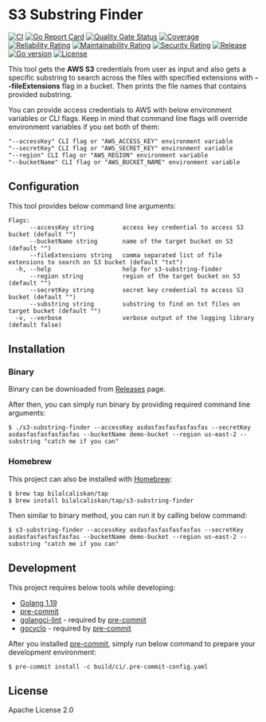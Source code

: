 # S3 Substring Finder
[![CI](https://github.com/bilalcaliskan/s3-substring-finder/workflows/CI/badge.svg?event=push)](https://github.com/bilalcaliskan/s3-substring-finder/actions?query=workflow%3ACI)
[![Go Report Card](https://goreportcard.com/badge/github.com/bilalcaliskan/s3-substring-finder)](https://goreportcard.com/report/github.com/bilalcaliskan/s3-substring-finder)
[![Quality Gate Status](https://sonarcloud.io/api/project_badges/measure?project=bilalcaliskan_s3-substring-finder&metric=alert_status)](https://sonarcloud.io/summary/new_code?id=bilalcaliskan_s3-substring-finder)
[![Coverage](https://sonarcloud.io/api/project_badges/measure?project=bilalcaliskan_s3-substring-finder&metric=coverage)](https://sonarcloud.io/summary/new_code?id=bilalcaliskan_s3-substring-finder)
[![Reliability Rating](https://sonarcloud.io/api/project_badges/measure?project=bilalcaliskan_s3-substring-finder&metric=reliability_rating)](https://sonarcloud.io/summary/new_code?id=bilalcaliskan_s3-substring-finder)
[![Maintainability Rating](https://sonarcloud.io/api/project_badges/measure?project=bilalcaliskan_s3-substring-finder&metric=sqale_rating)](https://sonarcloud.io/summary/new_code?id=bilalcaliskan_s3-substring-finder)
[![Security Rating](https://sonarcloud.io/api/project_badges/measure?project=bilalcaliskan_s3-substring-finder&metric=security_rating)](https://sonarcloud.io/summary/new_code?id=bilalcaliskan_s3-substring-finder)
[![Release](https://img.shields.io/github/release/bilalcaliskan/s3-substring-finder.svg)](https://github.com/bilalcaliskan/s3-substring-finder/releases/latest)
[![Go version](https://img.shields.io/github/go-mod/go-version/bilalcaliskan/s3-substring-finder)](https://github.com/bilalcaliskan/s3-substring-finder)
[![License](https://img.shields.io/badge/License-Apache%202.0-blue.svg)](https://opensource.org/licenses/Apache-2.0)

This tool gets the **AWS S3** credentials from user as input and also gets a specific substring to search across the files with specified extensions with **--fileExtensions** flag in a bucket.
Then prints the file names that contains provided substring.

You can provide access credentials to AWS with below environment variables or CLI flags. Keep in mind that command line flags
will override environment variables if you set both of them:
```
"--accessKey" CLI flag or "AWS_ACCESS_KEY" environment variable
"--secretKey" CLI flag or "AWS_SECRET_KEY" environment variable
"--region" CLI flag or "AWS_REGION" environment variable
"--bucketName" CLI flag or "AWS_BUCKET_NAME" environment variable
```

## Configuration
This tool provides below command line arguments:
```
Flags:
      --accessKey string        access key credential to access S3 bucket (default "")
      --bucketName string       name of the target bucket on S3 (default "")
      --fileExtensions string   comma separated list of file extensions to search on S3 bucket (default "txt")
  -h, --help                    help for s3-substring-finder
      --region string           region of the target bucket on S3 (default "")
      --secretKey string        secret key credential to access S3 bucket (default "")
      --substring string        substring to find on txt files on target bucket (default "")
  -v, --verbose                 verbose output of the logging library (default false)
```

## Installation
### Binary
Binary can be downloaded from [Releases](https://github.com/bilalcaliskan/s3-substring-finder/releases) page.

After then, you can simply run binary by providing required command line arguments:
```shell
$ ./s3-substring-finder --accessKey asdasfasfasfasfasfas --secretKey asdasfasfasfasfasfas --bucketName demo-bucket --region us-east-2 --substring "catch me if you can"
```

### Homebrew
This project can also be installed with [Homebrew](https://brew.sh/):
```shell
$ brew tap bilalcaliskan/tap
$ brew install bilalcaliskan/tap/s3-substring-finder
```

Then similar to binary method, you can run it by calling below command:
```shell
$ s3-substring-finder --accessKey asdasfasfasfasfasfas --secretKey asdasfasfasfasfasfas --bucketName demo-bucket --region us-east-2 --substring "catch me if you can"
```

## Development
This project requires below tools while developing:
- [Golang 1.19](https://golang.org/doc/go1.19)
- [pre-commit](https://pre-commit.com/)
- [golangci-lint](https://golangci-lint.run/usage/install/) - required by [pre-commit](https://pre-commit.com/)
- [gocyclo](https://github.com/fzipp/gocyclo) - required by [pre-commit](https://pre-commit.com/)

After you installed [pre-commit](https://pre-commit.com/), simply run below command to prepare your development environment:
```shell
$ pre-commit install -c build/ci/.pre-commit-config.yaml
```

## License
Apache License 2.0
